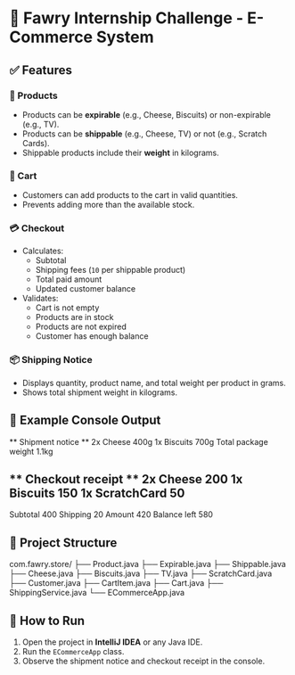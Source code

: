 # 🛒 Fawry Internship Challenge - E-Commerce System

## ✅ Features

### 🧾 Products
- Products can be **expirable** (e.g., Cheese, Biscuits) or non-expirable (e.g., TV).
- Products can be **shippable** (e.g., Cheese, TV) or not (e.g., Scratch Cards).
- Shippable products include their **weight** in kilograms.

### 🛒 Cart
- Customers can add products to the cart in valid quantities.
- Prevents adding more than the available stock.

### 💳 Checkout
- Calculates:
  - Subtotal
  - Shipping fees (`10` per shippable product)
  - Total paid amount
  - Updated customer balance
- Validates:
  - Cart is not empty
  - Products are in stock
  - Products are not expired
  - Customer has enough balance

### 📦 Shipping Notice
- Displays quantity, product name, and total weight per product in grams.
- Shows total shipment weight in kilograms.



## 🧪 Example Console Output


** Shipment notice **
2x Cheese        400g
1x Biscuits      700g
Total package weight 1.1kg

** Checkout receipt **
2x Cheese        200
1x Biscuits      150
1x ScratchCard   50
----------------------
Subtotal         400
Shipping         20
Amount           420
Balance left     580




## 📁 Project Structure


com.fawry.store/
├── Product.java
├── Expirable.java
├── Shippable.java
├── Cheese.java
├── Biscuits.java
├── TV.java
├── ScratchCard.java
├── Customer.java
├── CartItem.java
├── Cart.java
├── ShippingService.java
└── ECommerceApp.java




## 🚀 How to Run

1. Open the project in **IntelliJ IDEA** or any Java IDE.
2. Run the `ECommerceApp` class.
3. Observe the shipment notice and checkout receipt in the console.



